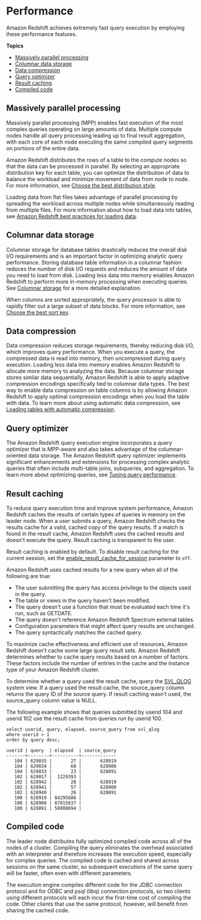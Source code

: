 # Performance<a name="c_challenges_achieving_high_performance_queries"></a>

Amazon Redshift achieves extremely fast query execution by employing these performance features\.

**Topics**
+ [Massively parallel processing](#massively-parallel-processing)
+ [Columnar data storage](#columnar-data-storage)
+ [Data compression](#data-compression)
+ [Query optimizer](#query-optimizer)
+ [Result caching](#result-caching)
+ [Compiled code](#compiled-code)

## Massively parallel processing<a name="massively-parallel-processing"></a>

Massively parallel processing \(MPP\) enables fast execution of the most complex queries operating on large amounts of data\. Multiple compute nodes handle all query processing leading up to final result aggregation, with each core of each node executing the same compiled query segments on portions of the entire data\.

Amazon Redshift distributes the rows of a table to the compute nodes so that the data can be processed in parallel\. By selecting an appropriate distribution key for each table, you can optimize the distribution of data to balance the workload and minimize movement of data from node to node\. For more information, see [Choose the best distribution style](c_best-practices-best-dist-key.md)\.

Loading data from flat files takes advantage of parallel processing by spreading the workload across multiple nodes while simultaneously reading from multiple files\. For more information about how to load data into tables, see [Amazon Redshift best practices for loading data](c_loading-data-best-practices.md)\.

## Columnar data storage<a name="columnar-data-storage"></a>

Columnar storage for database tables drastically reduces the overall disk I/O requirements and is an important factor in optimizing analytic query performance\. Storing database table information in a columnar fashion reduces the number of disk I/O requests and reduces the amount of data you need to load from disk\. Loading less data into memory enables Amazon Redshift to perform more in\-memory processing when executing queries\. See [Columnar storage](c_columnar_storage_disk_mem_mgmnt.md) for a more detailed explanation\.

When columns are sorted appropriately, the query processor is able to rapidly filter out a large subset of data blocks\. For more information, see [Choose the best sort key](c_best-practices-sort-key.md)\.

## Data compression<a name="data-compression"></a>

Data compression reduces storage requirements, thereby reducing disk I/O, which improves query performance\. When you execute a query, the compressed data is read into memory, then uncompressed during query execution\. Loading less data into memory enables Amazon Redshift to allocate more memory to analyzing the data\. Because columnar storage stores similar data sequentially, Amazon Redshift is able to apply adaptive compression encodings specifically tied to columnar data types\. The best way to enable data compression on table columns is by allowing Amazon Redshift to apply optimal compression encodings when you load the table with data\. To learn more about using automatic data compression, see [Loading tables with automatic compression](c_Loading_tables_auto_compress.md)\.

## Query optimizer<a name="query-optimizer"></a>

The Amazon Redshift query execution engine incorporates a query optimizer that is MPP\-aware and also takes advantage of the columnar\-oriented data storage\. The Amazon Redshift query optimizer implements significant enhancements and extensions for processing complex analytic queries that often include multi\-table joins, subqueries, and aggregation\. To learn more about optimizing queries, see [Tuning query performance](c-optimizing-query-performance.md)\.

## Result caching<a name="result-caching"></a>

To reduce query execution time and improve system performance, Amazon Redshift caches the results of certain types of queries in memory on the leader node\. When a user submits a query, Amazon Redshift checks the results cache for a valid, cached copy of the query results\. If a match is found in the result cache, Amazon Redshift uses the cached results and doesn't execute the query\. Result caching is transparent to the user\.

Result caching is enabled by default\. To disable result caching for the current session, set the [enable\_result\_cache\_for\_session](r_enable_result_cache_for_session.md) parameter to `off`\.

Amazon Redshift uses cached results for a new query when all of the following are true:
+ The user submitting the query has access privilege to the objects used in the query\.
+ The table or views in the query haven't been modified\.
+ The query doesn't use a function that must be evaluated each time it's run, such as GETDATE\.
+ The query doesn't reference Amazon Redshift Spectrum external tables\.
+ Configuration parameters that might affect query results are unchanged\.
+ The query syntactically matches the cached query\.

To maximize cache effectiveness and efficient use of resources, Amazon Redshift doesn't cache some large query result sets\. Amazon Redshift determines whether to cache query results based on a number of factors\. These factors include the number of entries in the cache and the instance type of your Amazon Redshift cluster\. 

To determine whether a query used the result cache, query the [SVL\_QLOG](r_SVL_QLOG.md) system view\. If a query used the result cache, the source\_query column returns the query ID of the source query\. If result caching wasn't used, the source\_query column value is NULL\. 

The following example shows that queries submitted by userid 104 and userid 102 use the result cache from queries run by userid 100\.

```
select userid, query, elapsed, source_query from svl_qlog 
where userid > 1
order by query desc;

userid | query  | elapsed  | source_query
-------+--------+----------+-------------
   104 | 629035 |       27 |       628919
   104 | 629034 |       60 |       628900
   104 | 629033 |       23 |       628891
   102 | 629017 |  1229393 |             
   102 | 628942 |       28 |       628919
   102 | 628941 |       57 |       628900
   102 | 628940 |       26 |       628891
   100 | 628919 | 84295686 |             
   100 | 628900 | 87015637 |             
   100 | 628891 | 58808694 |
```

## Compiled code<a name="compiled-code"></a>

The leader node distributes fully optimized compiled code across all of the nodes of a cluster\. Compiling the query eliminates the overhead associated with an interpreter and therefore increases the execution speed, especially for complex queries\. The compiled code is cached and shared across sessions on the same cluster, so subsequent executions of the same query will be faster, often even with different parameters\. 

The execution engine compiles different code for the JDBC connection protocol and for ODBC and psql \(libq\) connection protocols, so two clients using different protocols will each incur the first\-time cost of compiling the code\. Other clients that use the same protocol, however, will benefit from sharing the cached code\.
